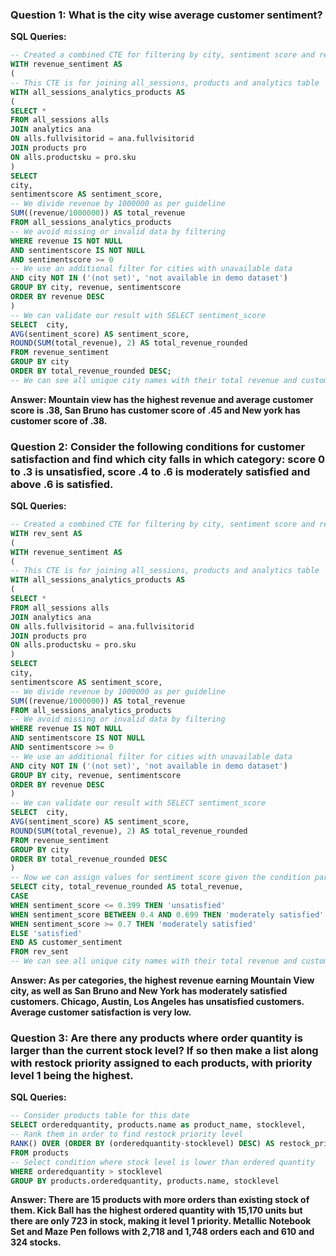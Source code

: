 ### **Question 1: What is the city wise average customer sentiment?**

**SQL Queries:**
```sql
-- Created a combined CTE for filtering by city, sentiment score and revenue
WITH revenue_sentiment AS
(
-- This CTE is for joining all_sessions, products and analytics table
WITH all_sessions_analytics_products AS
(
SELECT *
FROM all_sessions alls
JOIN analytics ana
ON alls.fullvisitorid = ana.fullvisitorid
JOIN products pro
ON alls.productsku = pro.sku
)
SELECT
city,
sentimentscore AS sentiment_score,
-- We divide revenue by 1000000 as per guideline
SUM((revenue/1000000)) AS total_revenue
FROM all_sessions_analytics_products
-- We avoid missing or invalid data by filtering
WHERE revenue IS NOT NULL
AND sentimentscore IS NOT NULL
AND sentimentscore >= 0
-- We use an additional filter for cities with unavailable data
AND city NOT IN ('(not set)', 'not available in demo dataset') 
GROUP BY city, revenue, sentimentscore
ORDER BY revenue DESC
)
-- We can validate our result with SELECT sentiment_score
SELECT  city, 
AVG(sentiment_score) AS sentiment_score,
ROUND(SUM(total_revenue), 2) AS total_revenue_rounded
FROM revenue_sentiment
GROUP BY city
ORDER BY total_revenue_rounded DESC;
-- We can see all unique city names with their total revenue and customer sentiment score
```
**Answer: Mountain view has the highest revenue and average customer score is .38, San Bruno has customer score of .45 and New york has customer score of .38.**



### **Question 2: Consider the following conditions for customer satisfaction and find which city falls in which category: score 0 to .3 is unsatisfied, score .4 to .6 is moderately satisfied and above .6 is satisfied.**

**SQL Queries:**
```sql
-- Created a combined CTE for filtering by city, sentiment score and revenue as before
WITH rev_sent AS
(
WITH revenue_sentiment AS
(
-- This CTE is for joining all_sessions, products and analytics table
WITH all_sessions_analytics_products AS
(
SELECT *
FROM all_sessions alls
JOIN analytics ana
ON alls.fullvisitorid = ana.fullvisitorid
JOIN products pro
ON alls.productsku = pro.sku
)
SELECT
city,
sentimentscore AS sentiment_score,
-- We divide revenue by 1000000 as per guideline
SUM((revenue/1000000)) AS total_revenue
FROM all_sessions_analytics_products
-- We avoid missing or invalid data by filtering
WHERE revenue IS NOT NULL
AND sentimentscore IS NOT NULL
AND sentimentscore >= 0
-- We use an additional filter for cities with unavailable data
AND city NOT IN ('(not set)', 'not available in demo dataset') 
GROUP BY city, revenue, sentimentscore
ORDER BY revenue DESC
)
-- We can validate our result with SELECT sentiment_score
SELECT  city, 
AVG(sentiment_score) AS sentiment_score,
ROUND(SUM(total_revenue), 2) AS total_revenue_rounded
FROM revenue_sentiment
GROUP BY city
ORDER BY total_revenue_rounded DESC
)
-- Now we can assign values for sentiment score given the condition parameters
SELECT city, total_revenue_rounded AS total_revenue,
CASE 
WHEN sentiment_score <= 0.399 THEN 'unsatisfied'
WHEN sentiment_score BETWEEN 0.4 AND 0.699 THEN 'moderately satisfied'
WHEN sentiment_score >= 0.7 THEN 'moderately satisfied'
ELSE 'satisfied'
END AS customer_sentiment
FROM rev_sent
-- We can see all unique city names with their total revenue and customer sentiment categories
```
**Answer: As per categories, the highest revenue earning Mountain View city, as well as San Bruno and New York has moderately satisfied customers. Chicago, Austin, Los Angeles has unsatisfied customers. Average customer satisfaction is very low.**



### **Question 3: Are there any products where order quantity is larger than the current stock level? If so then make a list along with restock priority assigned to each products, with priority level 1 being the highest.**

**SQL Queries:**
```sql
-- Consider products table for this date
SELECT orderedquantity, products.name as product_name, stocklevel,
-- Rank them in order to find restock priority level
RANK() OVER (ORDER BY (orderedquantity-stocklevel) DESC) AS restock_priority_level
FROM products
-- Select condition where stock level is lower than ordered quantity
WHERE orderedquantity > stocklevel
GROUP BY products.orderedquantity, products.name, stocklevel
```

**Answer: There are 15 products with more orders than existing stock of them. Kick Ball has the highest ordered quantity with 15,170 units but there are only 723 in stock, making it level 1 priority. Metallic Notebook Set and Maze Pen follows with 2,718 and 1,748 orders each and 610 and 324 stocks.**

